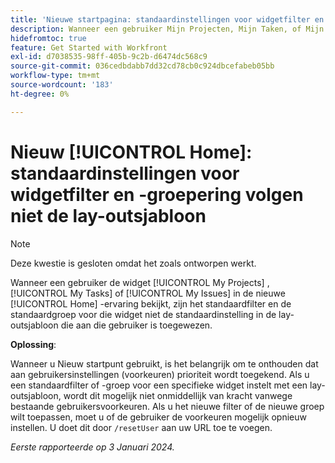 ```yaml
---
title: 'Nieuwe startpagina: standaardinstellingen voor widgetfilter en -groepering volgen de lay-outsjabloon niet'
description: Wanneer een gebruiker Mijn Projecten, Mijn Taken, of Mijn Uitgave widget in de nieuwe ervaring van het Huis bekijkt, zijn het standaardfilter en het groeperen voor die widget niet het gebrek plaatsend in het lay-outmalplaatje dat aan die gebruiker wordt toegewezen.
hidefromtoc: true
feature: Get Started with Workfront
exl-id: d7038535-98ff-405b-9c2b-d6474dc568c9
source-git-commit: 036cedbdabb7dd32cd78cb0c924dbcefabeb05bb
workflow-type: tm+mt
source-wordcount: '183'
ht-degree: 0%

---
```


# Nieuw [!UICONTROL Home]: standaardinstellingen voor widgetfilter en -groepering volgen niet de lay-outsjabloon

>[!NOTE]
>
>Deze kwestie is gesloten omdat het zoals ontworpen werkt.

Wanneer een gebruiker de widget [!UICONTROL My Projects] , [!UICONTROL My Tasks] of [!UICONTROL My Issues] in de nieuwe [!UICONTROL Home] -ervaring bekijkt, zijn het standaardfilter en de standaardgroep voor die widget niet de standaardinstelling in de lay-outsjabloon die aan die gebruiker is toegewezen.

**Oplossing**:

Wanneer u Nieuw startpunt gebruikt, is het belangrijk om te onthouden dat aan gebruikersinstellingen (voorkeuren) prioriteit wordt toegekend. Als u een standaardfilter of -groep voor een specifieke widget instelt met een lay-outsjabloon, wordt dit mogelijk niet onmiddellijk van kracht vanwege bestaande gebruikersvoorkeuren. Als u het nieuwe filter of de nieuwe groep wilt toepassen, moet u of de gebruiker de voorkeuren mogelijk opnieuw instellen. U doet dit door `/resetUser` aan uw URL toe te voegen.

_Eerste rapporteerde op 3 Januari 2024._
